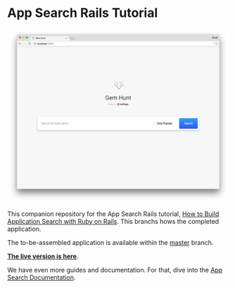 # App Search Rails Tutorial

![Initial App Screenshot](readme_images/initial-app.png)

This companion repository for the App Search Rails tutorial, [How to Build Application Search with Ruby on Rails](https://swiftype.com/documentation/app-search/tutorials/rails). This branchs hows the completed application.

The to-be-assembled application is available within the [master](https://github.com/swiftype/app-search-rails-tutorial/tree/completed) branch.

[**The live version is here**](http://gemhunt.swiftype.info).

We have even more guides and documentation. For that, dive into the [App Search Documentation](https://swiftype.com/documentation/app-search/getting-started).
